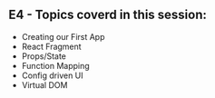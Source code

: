 ## E4 - Topics coverd in this session:

- Creating our First App
- React Fragment
- Props/State
- Function Mapping
- Config driven UI
- Virtual DOM